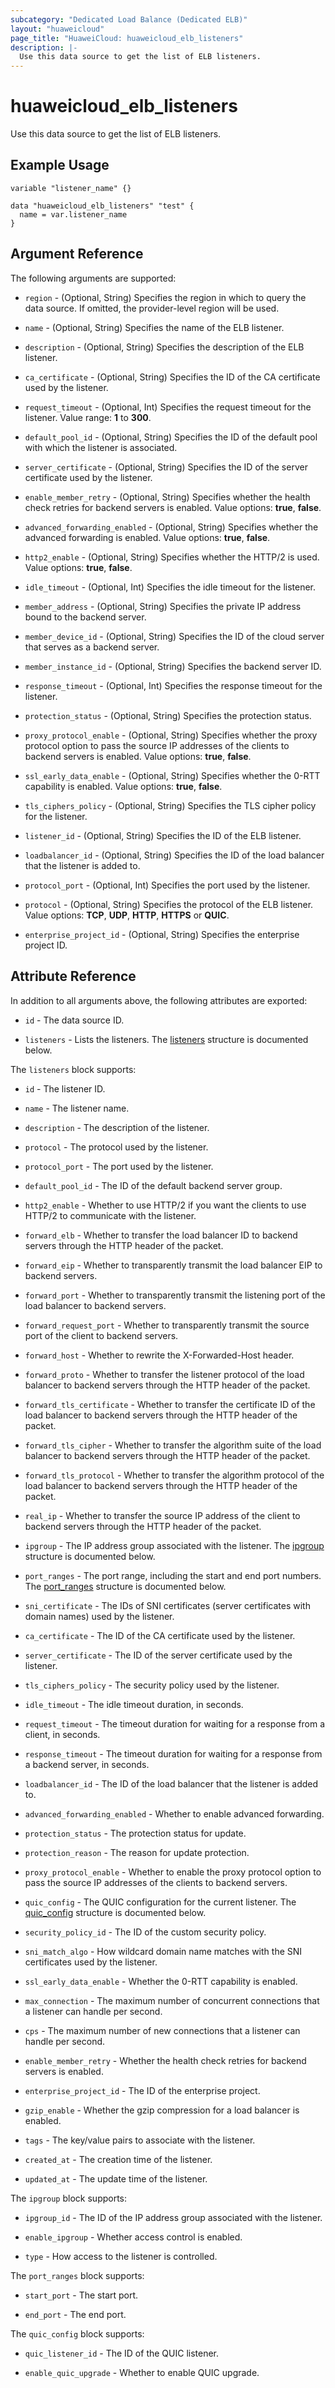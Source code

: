 ```yaml
---
subcategory: "Dedicated Load Balance (Dedicated ELB)"
layout: "huaweicloud"
page_title: "HuaweiCloud: huaweicloud_elb_listeners"
description: |-
  Use this data source to get the list of ELB listeners.
---
```


# huaweicloud_elb_listeners

Use this data source to get the list of ELB listeners.

## Example Usage

```hcl
variable "listener_name" {}

data "huaweicloud_elb_listeners" "test" {
  name = var.listener_name
}
```

## Argument Reference

The following arguments are supported:

* `region` - (Optional, String) Specifies the region in which to query the data source.
  If omitted, the provider-level region will be used.

* `name` - (Optional, String) Specifies the name of the ELB listener.

* `description` - (Optional, String) Specifies the description of the ELB listener.

* `ca_certificate` - (Optional, String) Specifies the ID of the CA certificate used by the listener.

* `request_timeout` - (Optional, Int) Specifies the request timeout for the listener. Value range: **1** to **300**.

* `default_pool_id` - (Optional, String) Specifies the ID of the default pool with which the listener is associated.

* `server_certificate` - (Optional, String) Specifies the ID of the server certificate used by the listener.

* `enable_member_retry` - (Optional, String) Specifies whether the health check retries for backend servers is enabled.
  Value options: **true**, **false**.

* `advanced_forwarding_enabled` - (Optional, String) Specifies whether the advanced forwarding is enabled. Value options:
  **true**, **false**.

* `http2_enable` - (Optional, String) Specifies whether the HTTP/2 is used. Value options: **true**, **false**.

* `idle_timeout` - (Optional, Int) Specifies the idle timeout for the listener.

* `member_address` - (Optional, String) Specifies the private IP address bound to the backend server.

* `member_device_id` - (Optional, String) Specifies the ID of the cloud server that serves as a backend server.

* `member_instance_id` - (Optional, String) Specifies the backend server ID.

* `response_timeout` - (Optional, Int) Specifies the response timeout for the listener.

* `protection_status` - (Optional, String) Specifies the protection status.

* `proxy_protocol_enable` - (Optional, String) Specifies whether the proxy protocol option to pass the source IP addresses
  of the clients to backend servers is enabled. Value options: **true**, **false**.

* `ssl_early_data_enable` - (Optional, String) Specifies whether the 0-RTT capability is enabled. Value options: **true**,
  **false**.

* `tls_ciphers_policy` - (Optional, String) Specifies the TLS cipher policy for the listener.

* `listener_id` - (Optional, String) Specifies the ID of the ELB listener.

* `loadbalancer_id` - (Optional, String) Specifies the ID of the load balancer that the listener is added to.

* `protocol_port` - (Optional, Int) Specifies the port used by the listener.

* `protocol` - (Optional, String) Specifies the protocol of the ELB listener. Value options:
  **TCP**, **UDP**, **HTTP**, **HTTPS** or **QUIC**.

* `enterprise_project_id` - (Optional, String) Specifies the enterprise project ID.

## Attribute Reference

In addition to all arguments above, the following attributes are exported:

* `id` - The data source ID.

* `listeners` - Lists the listeners.
  The [listeners](#Elb_loadbalancer_listeners) structure is documented below.

<a name="Elb_loadbalancer_listeners"></a>
The `listeners` block supports:

* `id` - The listener ID.

* `name` - The listener name.

* `description` - The description of the listener.

* `protocol` - The protocol used by the listener.

* `protocol_port` - The port used by the listener.

* `default_pool_id` - The ID of the default backend server group.

* `http2_enable` - Whether to use HTTP/2 if you want the clients to use HTTP/2 to communicate with the listener.

* `forward_elb` - Whether to transfer the load balancer ID to backend servers through the HTTP header of the packet.

* `forward_eip` - Whether to transparently transmit the load balancer EIP to backend servers.

* `forward_port` - Whether to transparently transmit the listening port of the load balancer to backend servers.

* `forward_request_port` - Whether to transparently transmit the source port of the client to backend servers.

* `forward_host` - Whether to rewrite the X-Forwarded-Host header.

* `forward_proto` - Whether to transfer the listener protocol of the load balancer to backend servers through the HTTP
  header of the packet.

* `forward_tls_certificate` - Whether to transfer the certificate ID of the load balancer to backend servers through the
  HTTP header of the packet.

* `forward_tls_cipher` - Whether to transfer the algorithm suite of the load balancer to backend servers through the HTTP
  header of the packet.

* `forward_tls_protocol` - Whether to transfer the algorithm protocol of the load balancer to backend servers through the
  HTTP header of the packet.

* `real_ip` - Whether to transfer the source IP address of the client to backend servers through the HTTP header of the
  packet.

* `ipgroup` - The IP address group associated with the listener.
  The [ipgroup](#ipgroup_stuct) structure is documented below.

* `port_ranges` - The port range, including the start and end port numbers.
  The [port_ranges](#port_ranges_stuct) structure is documented below.

* `sni_certificate` - The IDs of SNI certificates (server certificates with domain names) used by the listener.

* `ca_certificate` - The ID of the CA certificate used by the listener.

* `server_certificate` - The ID of the server certificate used by the listener.

* `tls_ciphers_policy` - The security policy used by the listener.

* `idle_timeout` - The idle timeout duration, in seconds.

* `request_timeout` - The timeout duration for waiting for a response from a client, in seconds.

* `response_timeout` - The timeout duration for waiting for a response from a backend server, in seconds.

* `loadbalancer_id` - The ID of the load balancer that the listener is added to.

* `advanced_forwarding_enabled` - Whether to enable advanced forwarding.

* `protection_status` - The protection status for update.

* `protection_reason` - The reason for update protection.

* `proxy_protocol_enable` - Whether to enable the proxy protocol option to pass the source IP addresses of the clients
  to backend servers.

* `quic_config` - The QUIC configuration for the current listener.
  The [quic_config](#quic_config_stuct) structure is documented below.

* `security_policy_id` - The ID of the custom security policy.

* `sni_match_algo` - How wildcard domain name matches with the SNI certificates used by the listener.

* `ssl_early_data_enable` - Whether the 0-RTT capability is enabled.

* `max_connection` - The maximum number of concurrent connections that a listener can handle per second.

* `cps` - The maximum number of new connections that a listener can handle per second.

* `enable_member_retry` - Whether the health check retries for backend servers is enabled.

* `enterprise_project_id` - The ID of the enterprise project.

* `gzip_enable` - Whether the gzip compression for a load balancer is enabled.

* `tags` - The key/value pairs to associate with the listener.

* `created_at` - The creation time of the listener.

* `updated_at` - The update time of the listener.

<a name="ipgroup_stuct"></a>
The `ipgroup` block supports:

* `ipgroup_id` - The ID of the IP address group associated with the listener.

* `enable_ipgroup` - Whether access control is enabled.

* `type` - How access to the listener is controlled.

<a name="port_ranges_stuct"></a>
The `port_ranges` block supports:

* `start_port` - The start port.

* `end_port` - The end port.

<a name="quic_config_stuct"></a>
The `quic_config` block supports:

* `quic_listener_id` - The ID of the QUIC listener.

* `enable_quic_upgrade` - Whether to enable QUIC upgrade.
